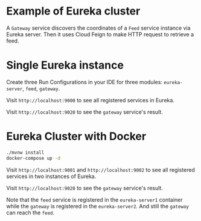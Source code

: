 # Example of Eureka cluster

A `Gateway` service discovers the coordinates of a `Feed` service instance via Eureka
server. Then it uses Cloud Feign to make HTTP request to retrieve a feed.

# Single Eureka instance

Create three Run Configurations in your IDE for three modules: `eureka-server`, `feed`, `gateway`.

Visit `http://localhost:9000` to see all registered services in Eureka.

Visit `http://localhost:9020` to see the `gateway` service's result.

# Eureka Cluster with Docker

```bash
./mvnw install
docker-compose up -d
```

Visit `http://localhost:9001` and `http://localhost:9002` to see all registered services
in two instances of Eureka.

Visit `http://localhost:9020` to see the `gateway` service's result.

Note that the `feed` service is registered in the `eureka-server1` container while the 
`gateway` is registered in the `eureka-server2`. And still the `gateway` can reach the
`feed`.
